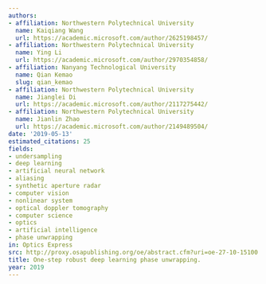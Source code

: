 ```yaml
---
authors:
- affiliation: Northwestern Polytechnical University
  name: Kaiqiang Wang
  url: https://academic.microsoft.com/author/2625198457/
- affiliation: Northwestern Polytechnical University
  name: Ying Li
  url: https://academic.microsoft.com/author/2970354858/
- affiliation: Nanyang Technological University
  name: Qian Kemao
  slug: qian_kemao
- affiliation: Northwestern Polytechnical University
  name: Jianglei Di
  url: https://academic.microsoft.com/author/2117275442/
- affiliation: Northwestern Polytechnical University
  name: Jianlin Zhao
  url: https://academic.microsoft.com/author/2149489504/
date: '2019-05-13'
estimated_citations: 25
fields:
- undersampling
- deep learning
- artificial neural network
- aliasing
- synthetic aperture radar
- computer vision
- nonlinear system
- optical doppler tomography
- computer science
- optics
- artificial intelligence
- phase unwrapping
in: Optics Express
src: http://proxy.osapublishing.org/oe/abstract.cfm?uri=oe-27-10-15100
title: One-step robust deep learning phase unwrapping.
year: 2019
---
```

